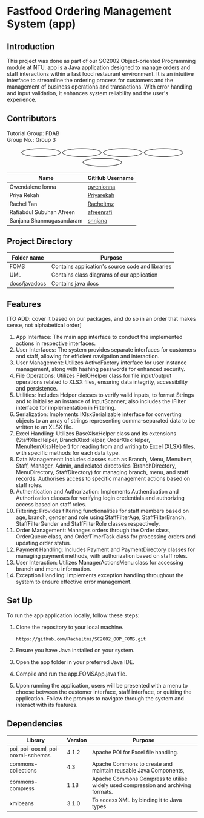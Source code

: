 # Fastfood Ordering Management System (app)

## Introduction

This project was done as part of our SC2002 Object-oriented Programming module at NTU. app is a Java application designed to manage orders and staff interactions within a fast food restaurant environment. It is an intuitive interface to streamline the ordering process for customers and the management of business operations and transactions. With error handling and input validation, it enhances system reliability and the user's experience.

## Contributors

Tutorial Group: FDAB  
Group No.: Group 3

<div align="center">
  <a href="https://github.com/gwenionna" target="_blank"><img src="https://github.com/Racheltmz/SC2002_OOP_FOMS/raw/main/your_cool_intro%20(3).gif" width="100" alt="" style="border-radius:50%; border: 2px solid #555;"/></a>
  <a href="https://github.com/Priyarekah" target="_blank"><img src="https://github.com/Racheltmz/SC2002_OOP_FOMS/raw/main/your_cool_intro%20(1).gif" width="100" alt="" style="border-radius:50%; border: 2px solid #555;"/></a>
  <a href="https://github.com/lousyway" target="_blank"><img src="https://github.com/Racheltmz/SC2002_OOP_FOMS/raw/main/your_cool_intro%20(2).gif" width="100" alt="" style="border-radius:50%; border: 2px solid #555;"/></a>
  <a href="https://github.com/afreenrafi" target="_blank"><img src="https://github.com/Racheltmz/SC2002_OOP_FOMS/raw/main/your_cool_intro%20(5).gif" width="100" alt="" style="border-radius:50%; border: 2px solid #555;"/></a>
  <a href="https://github.com/snnjana" target="_blank"><img src="https://github.com/Racheltmz/SC2002_OOP_FOMS/raw/main/your_cool_intro%20(4).gif" width="100" alt="" style="border-radius:50%; border: 2px solid #555;"/></a>
</div>

<div align="center">

| Name                        | GitHub Username   |
|-----------------------------|-------------------|
| Gwendalene Ionna            | [gwenionna](https://github.com/gwenionna) |
| Priya Rekah                 | [Priyarekah](https://github.com/Priyarekah) |
| Rachel Tan                  | [Racheltmz](https://github.com/Racheltmz) |
| Rafiabdul Subuhan Afreen    | [afreenrafi](https://github.com/afreenrafi) |
| Sanjana Shanmugasundaram    | [snnjana](https://github.com/snnjana) |

</div>



## Project Directory

| Folder name  | Purpose |
| -------- | ------- |
| FOMS | Contains application's source code and libraries|
| UML | Contains class diagrams of our application |
| docs/javadocs | Contains java docs | 

## Features

[TO ADD: cover it based on our packages, and do so in an order that makes sense, not alphabetical order]

1. App Interface: The main app interface to conduct the implemented actions in respective interfaces.
2. User Interfaces: The system provides separate interfaces for customers and staff, allowing for efficient navigation and interaction.
3. User Management: Utilizes ActiveFactory interface for user instance management, along with hashing passwords for enhanced security.
4. File Operations: Utilizes FileIOHelper class for file input/output operations related to XLSX files, ensuring data integrity, accessibility and persistence.
5. Utilities: Includes Helper classes to verify valid inputs, to format Strings and to initialise an instance of InputScanner; also includes the IFilter interface for implementation in Filtering.
6. Serialization: Implements IXlsxSerializable interface for converting objects to an array of strings representing comma-separated data to be written to an XLSX file.
7. Excel Handling: Utilizes BaseXlsxHelper class and its extensions (StaffXlsxHelper, BranchXlsxHelper, OrderXlsxHelper, MenuItemXlsxHelper) for reading from and writing to Excel (XLSX) files, with specific methods for each data type.
8. Data Management: Includes classes such as Branch, Menu, MenuItem, Staff, Manager, Admin, and related directories (BranchDirectory, MenuDirectory, StaffDirectory) for managing branch, menu, and staff records. Authorises access to specific management actions based on staff roles.
9. Authentication and Authorization: Implements Authentication and Authorization classes for verifying login credentials and authorizing access based on staff roles.
10. Filtering: Provides filtering functionalities for staff members based on age, branch, gender and role using StaffFilterAge, StaffFilterBranch, StaffFilterGender and StaffFilterRole classes respectively.
11. Order Management: Manages orders through the Order class, OrderQueue class, and OrderTimerTask class for processing orders and updating order status.
12. Payment Handling: Includes Payment and PaymentDirectory classes for managing payment methods, with authorization based on staff roles.
13. User Interaction: Utilizes ManagerActionsMenu class for accessing branch and menu information.
14. Exception Handling: Implements exception handling throughout the system to ensure effective error management.

## Set Up

To run the app application locally, follow these steps:

1. Clone the repository to your local machine.

       https://github.com/Racheltmz/SC2002_OOP_FOMS.git

2. Ensure you have Java installed on your system.
3. Open the app folder in your preferred Java IDE.
4. Compile and run the app.FOMSApp.java file.
5. Upon running the application, users will be presented with a menu to choose between the customer interface, staff interface, or quitting the application. Follow the prompts to navigate through the system and interact with its features.

## Dependencies

| Library  | Version | Purpose                             |
| -------- | ------- | ----------------------------------- |
| poi, poi-ooxml, poi-ooxml-schemas | 4.1.2 | Apache POI for Excel file handling. |
| commons-collections | 4.3 | Apache Commons to create and maintain reusable Java Components, |
| commons-compress | 1.18 | Apache Commons Compress to utilise widely used compression and archiving formats. |
| xmlbeans | 3.1.0 | To access XML by binding it to Java types |
